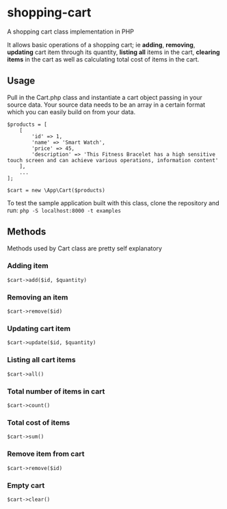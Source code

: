 # shopping-cart
A shopping cart class implementation in PHP


It allows basic operations of a shopping cart; ie **adding**, **removing**, **updating** cart item through its quantity, **listing all** items in the cart, **clearing items** in the cart as well as calculating total cost of items in the cart.


## Usage

Pull in the Cart.php class and instantiate a cart object passing in your source data.
Your source data needs to be an array in a certain format which you can easily build on from your data.

``` 
$products = [
	[
		'id' => 1, 
		'name' => 'Smart Watch', 
		'price' => 45,  
		'description' => 'This Fitness Bracelet has a high sensitive touch screen and can achieve various operations, information content'
	],
	...
];

$cart = new \App\Cart($products)

```
To test the sample application built with this class, clone the repository and run:
`php -S localhost:8000 -t examples`

## Methods

Methods used by Cart class are pretty self explanatory

### Adding item

```$cart->add($id, $quantity)```

### Removing an item

```$cart->remove($id)```

### Updating cart item
```$cart->update($id, $quantity)```

### Listing all cart items

```$cart->all()```

### Total number of items in cart

```$cart->count()```

### Total cost of items

```$cart->sum()```

### Remove item from cart

```$cart->remove($id)```

### Empty cart

```$cart->clear()```
